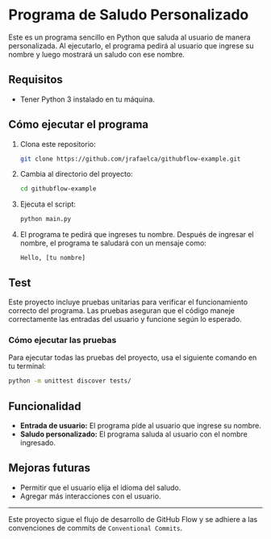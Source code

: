 # Programa de Saludo Personalizado

Este es un programa sencillo en Python que saluda al usuario de manera personalizada. Al ejecutarlo, el programa pedirá
al usuario que ingrese su nombre y luego mostrará un saludo con ese nombre.

## Requisitos

- Tener Python 3 instalado en tu máquina.

## Cómo ejecutar el programa

1. Clona este repositorio:
   ```bash
   git clone https://github.com/jrafaelca/githubflow-example.git
   ```

2. Cambia al directorio del proyecto:
   ```bash
   cd githubflow-example
   ```

3. Ejecuta el script:
   ```bash
   python main.py
   ```

4. El programa te pedirá que ingreses tu nombre. Después de ingresar el nombre, el programa te saludará con un mensaje
   como:
   ```
   Hello, [tu nombre]
   ```

## Test

Este proyecto incluye pruebas unitarias para verificar el funcionamiento correcto del programa. Las pruebas aseguran que
el código maneje correctamente las entradas del usuario y funcione según lo esperado.

### Cómo ejecutar las pruebas

Para ejecutar todas las pruebas del proyecto, usa el siguiente comando en tu terminal:

```bash
python -m unittest discover tests/
```

## Funcionalidad

- **Entrada de usuario:** El programa pide al usuario que ingrese su nombre.
- **Saludo personalizado:** El programa saluda al usuario con el nombre ingresado.

## Mejoras futuras

- Permitir que el usuario elija el idioma del saludo.
- Agregar más interacciones con el usuario.

---

Este proyecto sigue el flujo de desarrollo de GitHub Flow y se adhiere a las convenciones de commits de
`Conventional Commits`.
